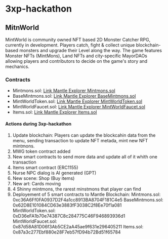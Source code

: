 # 3xp-hackathon

## MitnWorld 

MintWorld is community owned NFT based 2D Monster Catcher RPG, currently in development. Players catch, fight & collect unique blockchain-based monsters and upgrade their Level along the way. The game features Monster NFTs (MintMons), Land NFTs and city-specific MayorDAOs allowing players and contributors to decide on the game's story and mechanics.

### Contracts
* Mintmons.sol: [Link Mantle Explorer Mintmons.sol](https://explorer.testnet.mantle.xyz/address/0xc36A6Ff0FA0937D2F4a1cc8913BA8704F181C4e5)
* BaseMintmons.sol: [Link Mantle Explorer BaseMintmons.sol](https://explorer.testnet.mantle.xyz/address/0x62D8E101084CD63e3883fF3038C2f8Ee70f1a081)
* MintWorldToken.sol: [Link Mantle Explorer MintWorldToken.sol](https://explorer.testnet.mantle.xyz/address/0xD36eFA1b70e74387C8c284775C46F946893936d1)
* MintWorldFaucet.sol: [Link Mantle Explorer MintWorldFaucet.sol](https://explorer.testnet.mantle.xyz/address/0x87d58A81D06f3Ab5CE2aA45ae9f631e296405211)
* Items.sol: [Link Mantle Explorer Items.sol](https://explorer.testnet.mantle.xyz/address/0x87a3c277Ebf880e28F7eb57fD94b72Bd51f65784)

#### Actions during 3xp-hackathon

1. Update blockchain: Players can update the blockcahin data from the menu, sending transaction to update NFT metada, mint new NFT mintmons.
2. MWG token contract added
3. New smart contracts to send more data and update all of it whith one transaction
4. Items smart contract (ERC1155)
5. Nurse NPC dialog is AI generated (GPT)
6. New scene: Shop (Buy items)
7. New art: Cards moving
8. 4 Shinny mintmons, the rarest minstmons that player can find
9. Deployement of 5 smart contracts to Mantle Blockchain:
    Mintmons.sol: 0xc36A6Ff0FA0937D2F4a1cc8913BA8704F181C4e5
    BaseMintmons.sol: 0x62D8E101084CD63e3883fF3038C2f8Ee70f1a081
    MintWorldToken.sol: 0xD36eFA1b70e74387C8c284775C46F946893936d1
    MintWorldFaucet.sol: 0x87d58A81D06f3Ab5CE2aA45ae9f631e296405211
    Items.sol: 0x87a3c277Ebf880e28F7eb57fD94b72Bd51f65784